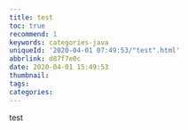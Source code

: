 ```yaml
---
title: test
toc: true
recommend: 1
keywords: categories-java
uniqueId: '2020-04-01 07:49:53/"test".html'
abbrlink: d87f7e0c
date: 2020-04-01 15:49:53
thumbnail:
tags:
categories:
---
```


test
